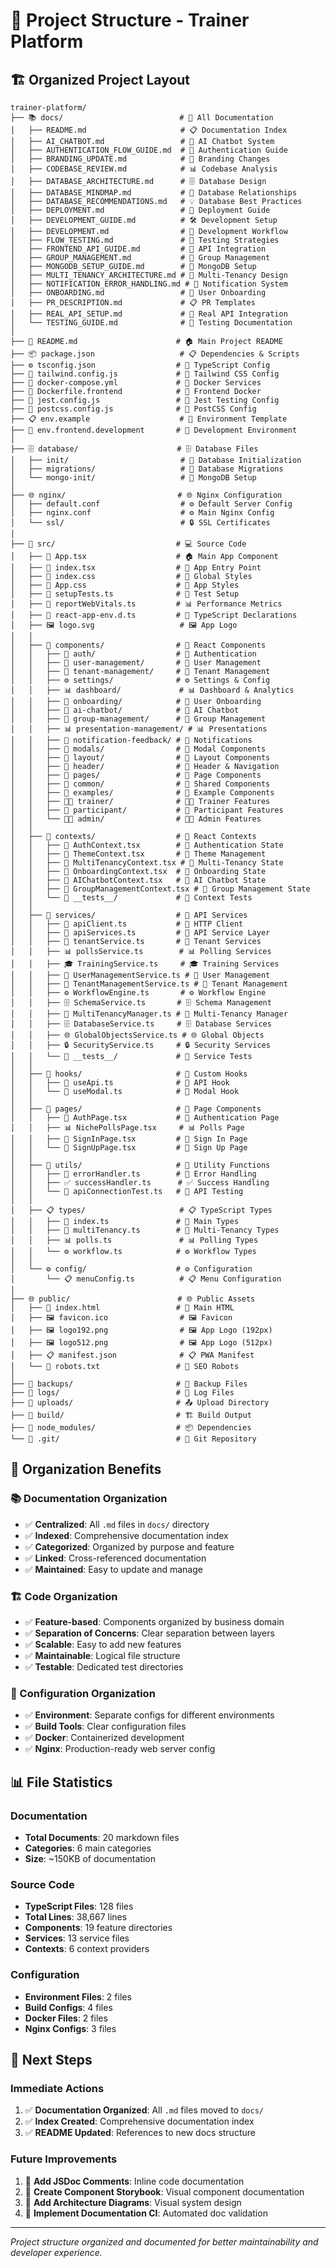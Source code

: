 # 📁 Project Structure - Trainer Platform

## 🏗️ **Organized Project Layout**

```
trainer-platform/
├── 📚 docs/                          # 📖 All Documentation
│   ├── README.md                     # 📋 Documentation Index
│   ├── AI_CHATBOT.md                 # 🤖 AI Chatbot System
│   ├── AUTHENTICATION_FLOW_GUIDE.md  # 🔐 Authentication Guide
│   ├── BRANDING_UPDATE.md            # 🎨 Branding Changes
│   ├── CODEBASE_REVIEW.md            # 📊 Codebase Analysis
│   ├── DATABASE_ARCHITECTURE.md      # 🗄️ Database Design
│   ├── DATABASE_MINDMAP.md           # 🧠 Database Relationships
│   ├── DATABASE_RECOMMENDATIONS.md   # 💡 Database Best Practices
│   ├── DEPLOYMENT.md                 # 🚀 Deployment Guide
│   ├── DEVELOPMENT_GUIDE.md          # 🛠️ Development Setup
│   ├── DEVELOPMENT.md                # 📝 Development Workflow
│   ├── FLOW_TESTING.md               # 🧪 Testing Strategies
│   ├── FRONTEND_API_GUIDE.md         # 🔌 API Integration
│   ├── GROUP_MANAGEMENT.md           # 👥 Group Management
│   ├── MONGODB_SETUP_GUIDE.md        # 🍃 MongoDB Setup
│   ├── MULTI_TENANCY_ARCHITECTURE.md # 🏢 Multi-Tenancy Design
│   ├── NOTIFICATION_ERROR_HANDLING.md # 🔔 Notification System
│   ├── ONBOARDING.md                 # 🎯 User Onboarding
│   ├── PR_DESCRIPTION.md             # 📋 PR Templates
│   ├── REAL_API_SETUP.md             # 🔗 Real API Integration
│   └── TESTING_GUIDE.md              # 🧪 Testing Documentation
│
├── 📄 README.md                      # 🏠 Main Project README
├── 📦 package.json                   # 📋 Dependencies & Scripts
├── ⚙️ tsconfig.json                  # 🔧 TypeScript Config
├── 🎨 tailwind.config.js             # 🎨 Tailwind CSS Config
├── 🐳 docker-compose.yml             # 🐳 Docker Services
├── 🐳 Dockerfile.frontend            # 🐳 Frontend Docker
├── 📝 jest.config.js                 # 🧪 Jest Testing Config
├── 🔧 postcss.config.js              # 🎨 PostCSS Config
├── 📋 env.example                    # 🔐 Environment Template
├── 🔧 env.frontend.development       # 🔧 Development Environment
│
├── 🗄️ database/                      # 🗄️ Database Files
│   ├── init/                         # 🚀 Database Initialization
│   ├── migrations/                   # 🔄 Database Migrations
│   └── mongo-init/                   # 🍃 MongoDB Setup
│
├── 🌐 nginx/                         # 🌐 Nginx Configuration
│   ├── default.conf                  # ⚙️ Default Server Config
│   ├── nginx.conf                    # ⚙️ Main Nginx Config
│   └── ssl/                          # 🔒 SSL Certificates
│
├── 📁 src/                           # 💻 Source Code
│   ├── 📄 App.tsx                    # 🏠 Main App Component
│   ├── 📄 index.tsx                  # 🚀 App Entry Point
│   ├── 📄 index.css                  # 🎨 Global Styles
│   ├── 📄 App.css                    # 🎨 App Styles
│   ├── 📄 setupTests.ts              # 🧪 Test Setup
│   ├── 📄 reportWebVitals.ts         # 📊 Performance Metrics
│   ├── 📄 react-app-env.d.ts         # 🔧 TypeScript Declarations
│   ├── 🖼️ logo.svg                   # 🖼️ App Logo
│   │
│   ├── 🧩 components/                # 🧩 React Components
│   │   ├── 🔐 auth/                  # 🔐 Authentication
│   │   ├── 👥 user-management/       # 👥 User Management
│   │   ├── 🏢 tenant-management/     # 🏢 Tenant Management
│   │   ├── ⚙️ settings/              # ⚙️ Settings & Config
│   │   ├── 📊 dashboard/             # 📊 Dashboard & Analytics
│   │   ├── 🎯 onboarding/            # 🎯 User Onboarding
│   │   ├── 🤖 ai-chatbot/            # 🤖 AI Chatbot
│   │   ├── 👥 group-management/      # 👥 Group Management
│   │   ├── 📊 presentation-management/ # 📊 Presentations
│   │   ├── 🔔 notification-feedback/ # 🔔 Notifications
│   │   ├── 🎨 modals/                # 🎨 Modal Components
│   │   ├── 📱 layout/                # 📱 Layout Components
│   │   ├── 🧭 header/                # 🧭 Header & Navigation
│   │   ├── 🎯 pages/                 # 🎯 Page Components
│   │   ├── 🎨 common/                # 🎨 Shared Components
│   │   ├── 🎯 examples/              # 🎯 Example Components
│   │   ├── 👨‍🏫 trainer/              # 👨‍🏫 Trainer Features
│   │   ├── 👤 participant/           # 👤 Participant Features
│   │   └── 👨‍💼 admin/                # 👨‍💼 Admin Features
│   │
│   ├── 🔄 contexts/                  # 🔄 React Contexts
│   │   ├── 🔐 AuthContext.tsx        # 🔐 Authentication State
│   │   ├── 🎨 ThemeContext.tsx       # 🎨 Theme Management
│   │   ├── 🏢 MultiTenancyContext.tsx # 🏢 Multi-Tenancy State
│   │   ├── 🎯 OnboardingContext.tsx  # 🎯 Onboarding State
│   │   ├── 🤖 AIChatbotContext.tsx   # 🤖 AI Chatbot State
│   │   ├── 👥 GroupManagementContext.tsx # 👥 Group Management State
│   │   └── 🧪 __tests__/             # 🧪 Context Tests
│   │
│   ├── 🔌 services/                  # 🔌 API Services
│   │   ├── 🔗 apiClient.ts           # 🔗 HTTP Client
│   │   ├── 🔌 apiServices.ts         # 🔌 API Service Layer
│   │   ├── 🏢 tenantService.ts       # 🏢 Tenant Services
│   │   ├── 📊 pollsService.ts        # 📊 Polling Services
│   │   ├── 🎓 TrainingService.ts     # 🎓 Training Services
│   │   ├── 👥 UserManagementService.ts # 👥 User Management
│   │   ├── 🏢 TenantManagementService.ts # 🏢 Tenant Management
│   │   ├── ⚙️ WorkflowEngine.ts       # ⚙️ Workflow Engine
│   │   ├── 🗄️ SchemaService.ts       # 🗄️ Schema Management
│   │   ├── 🏢 MultiTenancyManager.ts # 🏢 Multi-Tenancy Manager
│   │   ├── 🗄️ DatabaseService.ts     # 🗄️ Database Services
│   │   ├── 🌐 GlobalObjectsService.ts # 🌐 Global Objects
│   │   ├── 🔒 SecurityService.ts     # 🔒 Security Services
│   │   └── 🧪 __tests__/             # 🧪 Service Tests
│   │
│   ├── 🎣 hooks/                     # 🎣 Custom Hooks
│   │   ├── 🔌 useApi.ts              # 🔌 API Hook
│   │   └── 🎨 useModal.ts            # 🎨 Modal Hook
│   │
│   ├── 📄 pages/                     # 📄 Page Components
│   │   ├── 🔐 AuthPage.tsx           # 🔐 Authentication Page
│   │   ├── 📊 NichePollsPage.tsx     # 📊 Polls Page
│   │   ├── 🔐 SignInPage.tsx         # 🔐 Sign In Page
│   │   └── 🔐 SignUpPage.tsx         # 🔐 Sign Up Page
│   │
│   ├── 🔧 utils/                     # 🔧 Utility Functions
│   │   ├── 🚨 errorHandler.ts        # 🚨 Error Handling
│   │   ├── ✅ successHandler.ts      # ✅ Success Handling
│   │   └── 🔗 apiConnectionTest.ts   # 🔗 API Testing
│   │
│   ├── 📋 types/                     # 📋 TypeScript Types
│   │   ├── 📄 index.ts               # 📄 Main Types
│   │   ├── 🏢 multiTenancy.ts        # 🏢 Multi-Tenancy Types
│   │   ├── 📊 polls.ts               # 📊 Polling Types
│   │   └── ⚙️ workflow.ts            # ⚙️ Workflow Types
│   │
│   └── ⚙️ config/                    # ⚙️ Configuration
│       └── 📋 menuConfig.ts          # 📋 Menu Configuration
│
├── 🌐 public/                        # 🌐 Public Assets
│   ├── 📄 index.html                 # 📄 Main HTML
│   ├── 🖼️ favicon.ico                # 🖼️ Favicon
│   ├── 🖼️ logo192.png                # 🖼️ App Logo (192px)
│   ├── 🖼️ logo512.png                # 🖼️ App Logo (512px)
│   ├── 📋 manifest.json              # 📋 PWA Manifest
│   └── 🤖 robots.txt                 # 🤖 SEO Robots
│
├── 📁 backups/                       # 💾 Backup Files
├── 📁 logs/                          # 📝 Log Files
├── 📁 uploads/                       # 📤 Upload Directory
├── 📁 build/                         # 🏗️ Build Output
├── 📁 node_modules/                  # 📦 Dependencies
└── 📁 .git/                          # 🔄 Git Repository
```

## 🎯 **Organization Benefits**

### **📚 Documentation Organization**
- ✅ **Centralized**: All `.md` files in `docs/` directory
- ✅ **Indexed**: Comprehensive documentation index
- ✅ **Categorized**: Organized by purpose and feature
- ✅ **Linked**: Cross-referenced documentation
- ✅ **Maintained**: Easy to update and manage

### **🏗️ Code Organization**
- ✅ **Feature-based**: Components organized by business domain
- ✅ **Separation of Concerns**: Clear separation between layers
- ✅ **Scalable**: Easy to add new features
- ✅ **Maintainable**: Logical file structure
- ✅ **Testable**: Dedicated test directories

### **🔧 Configuration Organization**
- ✅ **Environment**: Separate configs for different environments
- ✅ **Build Tools**: Clear configuration files
- ✅ **Docker**: Containerized development
- ✅ **Nginx**: Production-ready web server config

## 📊 **File Statistics**

### **Documentation**
- **Total Documents**: 20 markdown files
- **Categories**: 6 main categories
- **Size**: ~150KB of documentation

### **Source Code**
- **TypeScript Files**: 128 files
- **Total Lines**: 38,667 lines
- **Components**: 19 feature directories
- **Services**: 13 service files
- **Contexts**: 6 context providers

### **Configuration**
- **Environment Files**: 2 files
- **Build Configs**: 4 files
- **Docker Files**: 2 files
- **Nginx Configs**: 3 files

## 🚀 **Next Steps**

### **Immediate Actions**
1. ✅ **Documentation Organized**: All `.md` files moved to `docs/`
2. ✅ **Index Created**: Comprehensive documentation index
3. ✅ **README Updated**: References to new docs structure

### **Future Improvements**
1. 🔄 **Add JSDoc Comments**: Inline code documentation
2. 🔄 **Create Component Storybook**: Visual component documentation
3. 🔄 **Add Architecture Diagrams**: Visual system design
4. 🔄 **Implement Documentation CI**: Automated doc validation

---

*Project structure organized and documented for better maintainability and developer experience.* 